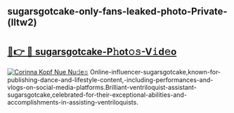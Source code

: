 ## sugarsgotcake-only-fans​-leaked-photo​-Private-(lltw2)


# <h2><a href="https://mediaupload.pro?title=sugarsgotcake&ref=git">🔗👉 🔴 sugarsgotcake-P𝚑ot𝚘𝚜-V𝚒d𝚎o</a></h2>

[![Corinna Kopf Nue Nu𝚍e𝚜](https://i.imgur.com/0qMVB7G.gif)](https://mediaupload.pro?title=sugarsgotcake&ref=git)
Online-influencer-sugarsgotcake,known-for-publishing-dance-and-lifestyle-content,-including-performances-and-vlogs-on-social-media-platforms.Brilliant-ventriloquist-assistant-sugarsgotcake,celebrated-for-their-exceptional-abilities-and-accomplishments-in-assisting-ventriloquists.  